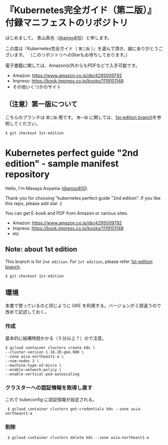 # 『Kubernetes完全ガイド（第二版）』 付録マニフェストのリポジトリ

はじめまして。
青山真也（[@amsy810](https://twitter.com/@amsy810)）と申します。

この度は『Kubernetes完全ガイド（ `第二版` ）』を選んで頂き、誠にありがとうございます。
（このリポジトリへのStarもお待ちしております。）

電子書籍に関しては、Amazon以外からもPDFなどで入手可能です。
* Amazon: https://www.amazon.co.jp/dp/4295009792
* Impress: https://book.impress.co.jp/books/1119101148
* その他いくつかのサイト


## （注意）第一版について

こちらのブランチは `第二版` 用です。
`第一版` に関しては、[1st-edition branch](https://github.com/MasayaAoyama/kubernetes-perfect-guide/tree/1st-edition)を参照してください。

```
$ git checkout 1st-edition
```

# Kubernetes perfect guide "2nd edition" - sample manifest repository

Hello, I'm Masaya Aoyama ([@amsy810](https://twitter.com/@amsy810)).

Thank you for choosing "kubernetes perfect guide "2nd edition".
If you like this repo, please add star :)

You can get E-book and PDF from Amazon or various sites.
* Amazon: https://www.amazon.co.jp/dp/4295009792
* Impress: https://book.impress.co.jp/books/1119101148
* etc

## Note: about 1st edition

This branch is for `2nd edition`.
For `1st edition`, please refer [1st-edition branch](https://github.com/MasayaAoyama/kubernetes-perfect-guide/tree/1st-edition).

```
$ git checkout 1st-edition
```

## 環境
本書で使っているのと同じように GKE を利用する。バージョンが１部違うので改めて記述しておく。

### 作成
基本的に結構時間かかる（５分以上？）ので注意。
```shell
$ gcloud container clusters create k8s \
--cluster-version 1.18.20-gke.900 \
--zone asia-northeast1-a \
--num-nodes 3 \
--machine-type e2-micro \
--enable-network-policy \
--enable-vertical-pod-autoscaling
```

### クラスターへの認証情報を取得し直す
これで kubeconfig に認証情報が設定される。
```shell
 $ gcloud container clusters get-credentials k8s --zone asia-northeast1-a
```

### 削除
```shell
 $ gcloud container clusters delete k8s --zone asia-northeast1-a
```
